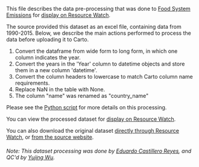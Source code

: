 This file describes the data pre-processing that was done to [Food System Emissions](https://edgar.jrc.ec.europa.eu/edgar_food#wtsau) for [display on Resource Watch](https://bit.ly/3fXLxlg).

The source provided this dataset as an excel file, containing data from 1990-2015. Below, we describe the main actions performed to process the data before uploading it to Carto.

1. Convert the dataframe from wide form to long form, in which one column indicates the year.
2. Convert the years in the 'Year' column to datetime objects and store them in a new column 'datetime'.
3. Convert the column headers to lowercase to match Carto column name requirements.
4. Replace NaN in the table with None.
5. The column "name" was renamed as "country_name" 

Please see the [Python script](https://github.com/resource-watch/data-pre-processing/tree/master/foo_060_food_system_emissions_processing.py) for more details on this processing.

You can view the processed dataset for [display on Resource Watch](https://bit.ly/3fXLxlg).

You can also download the original dataset [directly through Resource Watch](https://wri-public-data.s3.amazonaws.com/resourcewatch/foo_060_rw0_food_system_emissions.zip), or [from the source website](https://edgar.jrc.ec.europa.eu/edgar_food#wtsau).

###### Note: This dataset processing was done by [Eduardo Castillero Reyes](https://wrimexico.org/profile/eduardo-castillero-reyes), and QC'd by [Yujing Wu](https://www.wri.org/profile/yujing-wu).

